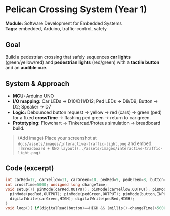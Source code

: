 # Pelican Crossing System (Year 1)

**Module:** Software Development for Embedded Systems  
**Tags:** embedded, Arduino, traffic-control, safety

## Goal
Build a pedestrian crossing that safely sequences **car lights** (green/yellow/red) and **pedestrian lights** (red/green) with a **tactile button** and an **audible cue**.

## System & Approach
- **MCU:** Arduino UNO  
- **I/O mapping:** Car LEDs → D10/D11/D12; Ped LEDs → D8/D9; Button → D2; Speaker → D7  
- **Logic:** Debounced button request → yellow → red (cars) → green (ped) for a fixed **crossTime** → flashing ped green → return to car green.  
- **Prototyping:** Flowchart → Tinkercad/Proteus simulation → breadboard build.

> (Add image) Place your screenshot at `docs/assets/images/interactive-traffic-light.png` and embed:  
> `![Breadboard + UNO layout](../assets/images/interactive-traffic-light.png)`

## Code (excerpt)
```cpp
int carRed=12, carYellow=11, carGreen=10, pedRed=9, pedGreen=8, button=2, speakerPin=7;
int crossTime=5000; unsigned long changeTime;
void setup(){ pinMode(carRed,OUTPUT); pinMode(carYellow,OUTPUT); pinMode(carGreen,OUTPUT);
  pinMode(pedRed,OUTPUT); pinMode(pedGreen,OUTPUT); pinMode(button,INPUT); pinMode(speakerPin,OUTPUT);
  digitalWrite(carGreen,HIGH); digitalWrite(pedRed,HIGH);
}
void loop(){ if(digitalRead(button)==HIGH && (millis()-changeTime)>5000) changeLights(); }
